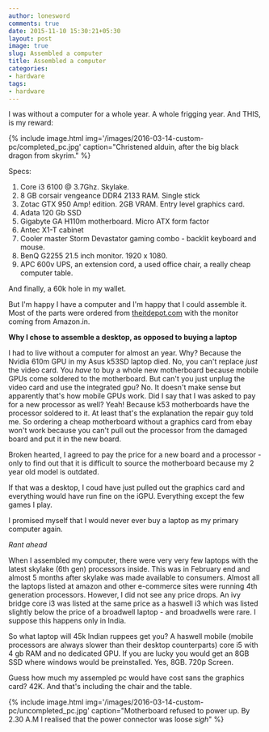 ```yaml
---
author: lonesword
comments: true
date: 2015-11-10 15:30:21+05:30
layout: post
image: true
slug: Assembled a computer
title: Assembled a computer
categories:
- hardware
tags:
- hardware
---
```


I was without a computer for a whole year. A whole frigging year. And THIS, is my reward:

{% include image.html img='/images/2016-03-14-custom-pc/completed_pc.jpg' caption="Christened alduin, after the big black dragon from skyrim." %}

Specs:

1.  Core i3 6100 @ 3.7Ghz. Skylake. 
2.  8 GB corsair vengeance DDR4 2133 RAM. Single stick
3.  Zotac GTX 950 Amp! edition. 2GB VRAM. Entry level graphics card.
4.  Adata 120 Gb SSD
5.  Gigabyte GA H110m motherboard. Micro ATX form factor
6.  Antec X1-T cabinet
7.  Cooler master Storm Devastator gaming combo - backlit keyboard and mouse.
8.  BenQ G2255 21.5 inch monitor. 1920 x 1080. 
9.  APC 600v UPS, an extension cord, a used office chair, a really cheap computer table.

And finally, a 60k hole in my wallet. 

But I'm happy I have a computer and I'm happy that I could assemble it. Most of the parts were ordered from [theitdepot.com](theitdepot.com) with the monitor coming from Amazon.in.

**Why I chose to assemble a desktop, as opposed to buying a laptop**

 I had to live without a computer for almost an year. Why? Because the Nvidia 610m GPU in my Asus k53SD laptop died. No, you can't replace *just* the video card. You *have* to buy a whole new motherboard because mobile GPUs come soldered to the motherboard. But can't you just unplug the video card and use the integrated gpu? No. It doesn't make sense but apparently that's how mobile GPUs work. Did I say that I was asked to pay for a new processor as well? Yeah! Because k53 motherboards have the processor soldered to it. At least that's the explanation the repair guy told me. So ordering a cheap motherboard without a graphics card from ebay won't work because you can't pull out the processor from the damaged board and put it in the new board.

 Broken hearted, I agreed to pay the price for a new board and a processor - only to find out that it is difficult to source the motherboard because my 2 year old model is outdated.

 If that was a desktop, I coud have just pulled out the graphics card and everything would have run fine on the iGPU. Everything except the few games I play.

 I promised myself that I would never ever buy a laptop as my primary computer again. 

 *Rant ahead*

 When I assembled my computer, there were very very few laptops with the latest skylake (6th gen) processors inside. This was in February end and almost 5 months after skylake was made available to consumers. Almost all the laptops listed at amazon and other e-commerce sites were running 4th generation processors. However, I did not see any price drops. An ivy bridge core i3 was listed at the same price as a haswell i3 which was listed slightly below the price of a broadwell laptop - and broadwells were rare. I suppose this happens only in India. 

 So what laptop will 45k Indian ruppees get you? A haswell mobile (mobile processors are always slower than their desktop counterparts) core i5 with 4 gb RAM and no dedicated GPU. If you are lucky you would get an 8GB SSD where windows would be preinstalled. Yes, 8GB. 720p Screen. 

 Guess how much my assempled pc would have cost sans the graphics card? 42K. And that's including the chair and the table.

 {% include image.html img='/images/2016-03-14-custom-pc/uncompleted_pc.jpg' caption="Motherboard refused to power up. By 2.30 A.M I realised that the power connector was loose *sigh*" %}





